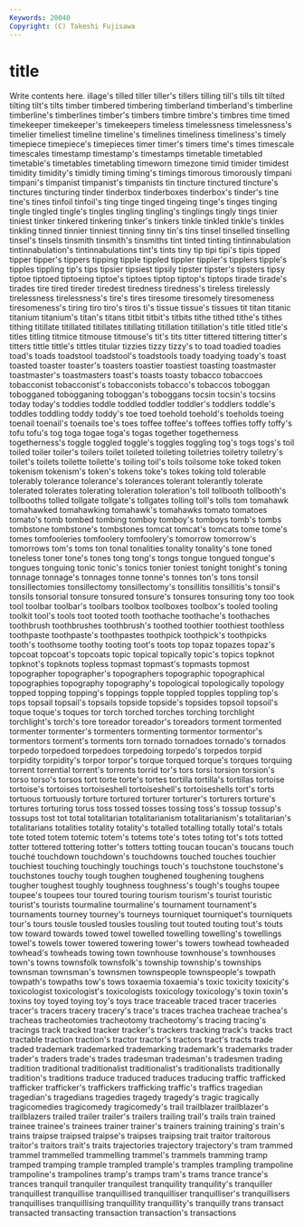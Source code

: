 ```yaml
---
Keywords: 20040 
Copyright: (C) Takeshi Fujisawa
---
```


# title

Write contents here.
illage's tilled
tiller tiller's tillers tilling till's tills tilt tilted tilting tilt's
tilts timber timbered timbering timberland timberland's timberline timberline's timberlines timber's
timbers timbre timbre's timbres time timed timekeeper timekeeper's timekeepers timeless
timelessness timelessness's timelier timeliest timeline timeline's timelines timeliness timeliness's timely
timepiece timepiece's timepieces timer timer's timers time's times timescale timescales
timestamp timestamp's timestamps timetable timetabled timetable's timetables timetabling timeworn timezone
timid timider timidest timidity timidity's timidly timing timing's timings timorous
timorously timpani timpani's timpanist timpanist's timpanists tin tincture tinctured tincture's
tinctures tincturing tinder tinderbox tinderboxes tinderbox's tinder's tine tine's tines
tinfoil tinfoil's ting tinge tinged tingeing tinge's tinges tinging tingle
tingled tingle's tingles tingling tingling's tinglings tingly tings tinier tiniest
tinker tinkered tinkering tinker's tinkers tinkle tinkled tinkle's tinkles tinkling
tinned tinnier tinniest tinning tinny tin's tins tinsel tinselled tinselling
tinsel's tinsels tinsmith tinsmith's tinsmiths tint tinted tinting tintinnabulation tintinnabulation's
tintinnabulations tint's tints tiny tip tipi tipi's tipis tipped tipper
tipper's tippers tipping tipple tippled tippler tippler's tipplers tipple's tipples
tippling tip's tips tipsier tipsiest tipsily tipster tipster's tipsters tipsy
tiptoe tiptoed tiptoeing tiptoe's tiptoes tiptop tiptop's tiptops tirade tirade's
tirades tire tired tireder tiredest tiredness tiredness's tireless tirelessly tirelessness
tirelessness's tire's tires tiresome tiresomely tiresomeness tiresomeness's tiring tiro tiro's
tiros ti's tissue tissue's tissues tit titan titanic titanium titanium's
titan's titans titbit titbit's titbits tithe tithed tithe's tithes tithing
titillate titillated titillates titillating titillation titillation's title titled title's titles
titling titmice titmouse titmouse's tit's tits titter tittered tittering titter's
titters tittle tittle's tittles titular tizzies tizzy tizzy's to toad
toadied toadies toad's toads toadstool toadstool's toadstools toady toadying toady's
toast toasted toaster toaster's toasters toastier toastiest toasting toastmaster toastmaster's
toastmasters toast's toasts toasty tobacco tobaccoes tobacconist tobacconist's tobacconists tobacco's
tobaccos toboggan tobogganed tobogganing toboggan's toboggans tocsin tocsin's tocsins today
today's toddies toddle toddled toddler toddler's toddlers toddle's toddles toddling
toddy toddy's toe toed toehold toehold's toeholds toeing toenail toenail's
toenails toe's toes toffee toffee's toffees toffies toffy toffy's tofu
tofu's tog toga togae toga's togas together togetherness togetherness's toggle
toggled toggle's toggles toggling tog's togs togs's toil toiled toiler
toiler's toilers toilet toileted toileting toiletries toiletry toiletry's toilet's toilets
toilette toilette's toiling toil's toils toilsome toke toked token tokenism
tokenism's token's tokens toke's tokes toking told tolerable tolerably tolerance
tolerance's tolerances tolerant tolerantly tolerate tolerated tolerates tolerating toleration toleration's
toll tollbooth tollbooth's tollbooths tolled tollgate tollgate's tollgates tolling toll's
tolls tom tomahawk tomahawked tomahawking tomahawk's tomahawks tomato tomatoes tomato's
tomb tombed tombing tomboy tomboy's tomboys tomb's tombs tombstone tombstone's
tombstones tomcat tomcat's tomcats tome tome's tomes tomfooleries tomfoolery tomfoolery's
tomorrow tomorrow's tomorrows tom's toms ton tonal tonalities tonality tonality's
tone toned toneless toner tone's tones tong tong's tongs tongue
tongued tongue's tongues tonguing tonic tonic's tonics tonier toniest tonight
tonight's toning tonnage tonnage's tonnages tonne tonne's tonnes ton's tons
tonsil tonsillectomies tonsillectomy tonsillectomy's tonsillitis tonsillitis's tonsil's tonsils tonsorial tonsure
tonsured tonsure's tonsures tonsuring tony too took tool toolbar toolbar's
toolbars toolbox toolboxes toolbox's tooled tooling toolkit tool's tools toot
tooted tooth toothache toothache's toothaches toothbrush toothbrushes toothbrush's toothed toothier
toothiest toothless toothpaste toothpaste's toothpastes toothpick toothpick's toothpicks tooth's toothsome
toothy tooting toot's toots top topaz topazes topaz's topcoat topcoat's
topcoats topic topical topically topic's topics topknot topknot's topknots topless
topmast topmast's topmasts topmost topographer topographer's topographers topographic topographical topographies
topography topography's topological topologically topology topped topping topping's toppings topple
toppled topples toppling top's tops topsail topsail's topsails topside topside's
topsides topsoil topsoil's toque toque's toques tor torch torched torches
torching torchlight torchlight's torch's tore toreador toreador's toreadors torment tormented
tormenter tormenter's tormenters tormenting tormentor tormentor's tormentors torment's torments torn
tornado tornadoes tornado's tornados torpedo torpedoed torpedoes torpedoing torpedo's torpedos
torpid torpidity torpidity's torpor torpor's torque torqued torque's torques torquing
torrent torrential torrent's torrents torrid tor's tors torsi torsion torsion's
torso torso's torsos tort torte torte's tortes tortilla tortilla's tortillas
tortoise tortoise's tortoises tortoiseshell tortoiseshell's tortoiseshells tort's torts tortuous tortuously
torture tortured torturer torturer's torturers torture's tortures torturing torus toss
tossed tosses tossing toss's tossup tossup's tossups tost tot total
totalitarian totalitarianism totalitarianism's totalitarian's totalitarians totalities totality totality's totalled totalling
totally total's totals tote toted totem totemic totem's totems tote's
totes toting tot's tots totted totter tottered tottering totter's totters
totting toucan toucan's toucans touch touché touchdown touchdown's touchdowns touched
touches touchier touchiest touching touchingly touchings touch's touchstone touchstone's touchstones
touchy tough toughen toughened toughening toughens tougher toughest toughly toughness
toughness's tough's toughs toupee toupee's toupees tour toured touring tourism
tourism's tourist touristic tourist's tourists tourmaline tourmaline's tournament tournament's tournaments
tourney tourney's tourneys tourniquet tourniquet's tourniquets tour's tours tousle tousled
tousles tousling tout touted touting tout's touts tow toward towards
towed towel towelled towelling towelling's towellings towel's towels tower towered
towering tower's towers towhead towheaded towhead's towheads towing town townhouse
townhouse's townhouses town's towns townsfolk townsfolk's township township's townships townsman
townsman's townsmen townspeople townspeople's towpath towpath's towpaths tow's tows toxaemia
toxaemia's toxic toxicity toxicity's toxicologist toxicologist's toxicologists toxicology toxicology's toxin
toxin's toxins toy toyed toying toy's toys trace traceable traced
tracer traceries tracer's tracers tracery tracery's trace's traces trachea tracheae
trachea's tracheas tracheotomies tracheotomy tracheotomy's tracing tracing's tracings track tracked
tracker tracker's trackers tracking track's tracks tract tractable traction traction's
tractor tractor's tractors tract's tracts trade traded trademark trademarked trademarking
trademark's trademarks trader trader's traders trade's trades tradesman tradesman's tradesmen
trading tradition traditional traditionalist traditionalist's traditionalists traditionally tradition's traditions traduce
traduced traduces traducing traffic trafficked trafficker trafficker's traffickers trafficking traffic's
traffics tragedian tragedian's tragedians tragedies tragedy tragedy's tragic tragically tragicomedies
tragicomedy tragicomedy's trail trailblazer trailblazer's trailblazers trailed trailer trailer's trailers
trailing trail's trails train trained trainee trainee's trainees trainer trainer's
trainers training training's train's trains traipse traipsed traipse's traipses traipsing
trait traitor traitorous traitor's traitors trait's traits trajectories trajectory trajectory's
tram trammed trammel trammelled trammelling trammel's trammels tramming tramp tramped
tramping trample trampled trample's tramples trampling trampoline trampoline's trampolines tramp's
tramps tram's trams trance trance's trances tranquil tranquiler tranquilest tranquility
tranquility's tranquiller tranquillest tranquillise tranquillised tranquilliser tranquilliser's tranquillisers tranquillises tranquillising
tranquillity tranquillity's tranquilly trans transact transacted transacting transaction transaction's transactions
